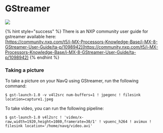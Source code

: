 # GStreamer

![](../../../.gitbook/assets/image%20%2829%29.png)

{% hint style="success" %}
There is an NXP community user guide for gstreamer available here:  
[https://community.nxp.com/t5/i-MX-Processors-Knowledge-Base/i-MX-8-GStreamer-User-Guide/ta-p/1098942](https://community.nxp.com/t5/i-MX-Processors-Knowledge-Base/i-MX-8-GStreamer-User-Guide/ta-p/1098942)
{% endhint %}

### Taking a picture

To take a picture on your NavQ using GStreamer, run the following command:

```text
$ gst-launch-1.0 -v v4l2src num-buffers=1 ! jpegenc ! filesink location=capture1.jpeg
```

To take video, you can run the following pipeline:

```text
$ gst-launch-1.0 v4l2src ! 'video/x-raw,width=1920,height=1080,framerate=30/1' ! vpuenc_h264 ! avimux ! filesink location='/home/navq/video.avi'
```





